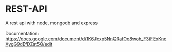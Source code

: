 # REST-API

A rest api with node, mongodb and express
<br>
<br>
Documentation: https://docs.google.com/document/d/1K6Jcxp5NnQRafOo8woh_F3tFExKncXygG9dEfDZat5Q/edit
